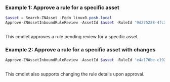 ### Example 1: Approve a rule for a specific asset
```powershell
$asset = Search-ZNAsset -Fqdn linux0.posh.local
Approve-ZNAssetInboundRuleReview -AssetId $asset -RuleId '9d275288-4fc3-46e5-a5a0-ff0626214b87'
```

```output

```

This cmdlet approves a rule pending review for a specific asset.

### Example 2: Approve a rule for a specific asset with changes
```powershell
Approve-ZNAssetInboundRuleReview -AssetId $asset -RuleId 'e4a170be-c192-414a-9d36-380a4483583a' -Description "new description" -Reason "Other" -Details "add description"
```

```output

```

This cmdlet also supports changing the rule details upon approval.